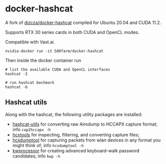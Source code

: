 # docker-hashcat 

A fork of [dizcza/docker-hashcat](https://github.com/dizcza/docker-hashcat) compiled for Ubuntu 20.04 and CUDA 11.2.

Supports RTX 30 series cards in both CUDA and OpenCL modes.

Compatible with Vast.ai.

```
nvidia-docker run -it 500farm/docker-hashcat
```

Then inside the docker container run

```
# list the available CUDA and OpenCL interfaces
hashcat -I

# run hashcat bechmark
hashcat -b
```


## Hashcat utils

Along with the hashcat, the following utility packages are installed:

* [hashcat-utils](https://github.com/hashcat/hashcat-utils) for converting raw Airodump to HCCAPX capture format; info `cap2hccapx -h`
* [hcxtools](https://github.com/zerbea/hcxtools) for inspecting, filtering, and converting capture files;
* [hcxdumptool](https://github.com/ZerBea/hcxdumptool) for capturing packets from wlan devices in any format you might think of; info `hcxdumptool -h`
* [kwprocessor](https://github.com/hashcat/kwprocessor) for creating advanced keyboard-walk password candidates; info `kwp -h`
